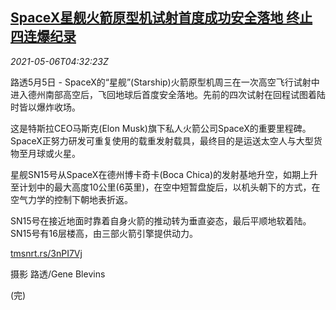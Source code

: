 <!--1620277263000-->
[SpaceX星舰火箭原型机试射首度成功安全落地 终止四连爆纪录](https://cn.reuters.com/article/us-spacex-rocket-landing-0506-idCNKBS2CN0BB)
------

<div><i>2021-05-06T04:32:23Z</i></div><p>路透5月5日 - SpaceX的“星舰”(Starship)火箭原型机周三在一次高空飞行试射中进入德州南部高空后，飞回地球后首度安全落地。先前的四次试射在回程试图着陆时皆以爆炸收场。</p><p>这是特斯拉CEO马斯克(Elon Musk)旗下私人火箭公司SpaceX的重要里程碑。SpaceX正努力研发可重复使用的载重发射载具，最终目的是运送太空人与大型货物至月球或火星。</p><p>星舰SN15号从SpaceX在德州博卡奇卡(Boca Chica)的发射基地升空，如期上升至计划中的最大高度10公里(6英里)，在空中短暂盘旋后，以机头朝下的方式，在空气力学的控制下朝地表折返。</p><p>SN15号在接近地面时靠着自身火箭的推动转为垂直姿态，最后平顺地软着陆。SN15号有16层楼高，由三部火箭引擎提供动力。</p><p><a href="https://tmsnrt.rs/3nPI7Vj">tmsnrt.rs/3nPI7Vj</a></p><p>摄影 路透/Gene Blevins</p><p>(完)</p>
